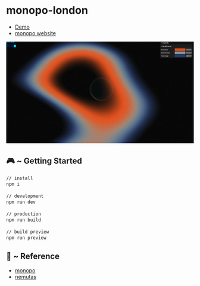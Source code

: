 # monopo-london

* [Demo](https://gotohiroki.github.io/three-monopo-london/dist/)
* [monopo website](https://monopo.london/)

<img src="screenshot.png">

## 🎮 ~ Getting Started

```
// install
npm i

// development
npm run dev

// production
npm run build

// build preview
npm run preview
```

## 📝 ~ Reference
* [monopo](https://monopo.london/)
* [nemutas](https://github.com/nemutas/r3f-monopo-london/tree/main)

